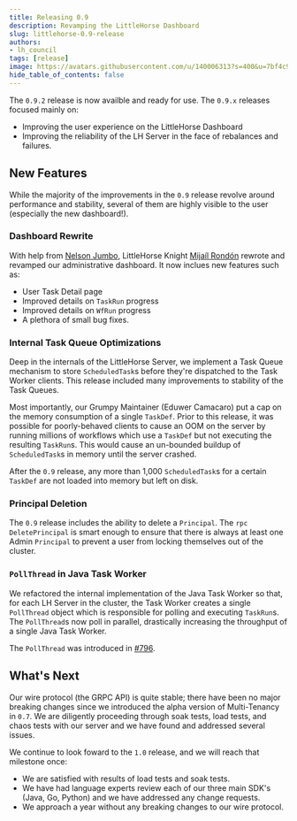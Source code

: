 ```yaml
---
title: Releasing 0.9
description: Revamping the LittleHorse Dashboard
slug: littlehorse-0.9-release
authors:
- lh_council
tags: [release]
image: https://avatars.githubusercontent.com/u/140006313?s=400&u=7bf4c91d92dfe590ac71bb6b4821e1a81aa5b712&v=4
hide_table_of_contents: false
---
```


The `0.9.2` release is now availble and ready for use. <!-- truncate --> The `0.9.x` releases focused mainly on:

* Improving the user experience on the LittleHorse Dashboard
* Improving the reliability of the LH Server in the face of rebalances and failures.

## New Features

While the majority of the improvements in the `0.9` release revolve around performance and stability, several of them are highly visible to the user (especially the new dashboard!).

### Dashboard Rewrite

With help from [Nelson Jumbo](https://github.com/diablouma), LittleHorse Knight [Mijaíl Rondón](https://github.com/mijailrondon) rewrote and revamped our administrative dashboard. It now inclues new features such as:

* User Task Detail page
* Improved details on `TaskRun` progress
* Improved details on `WfRun` progress
* A plethora of small bug fixes.

### Internal Task Queue Optimizations

Deep in the internals of the LittleHorse Server, we implement a Task Queue mechanism to store `ScheduledTask`s before they're dispatched to the Task Worker clients. This release included many improvements to stability of the Task Queues.

Most importantly, our Grumpy Maintainer (Eduwer Camacaro) put a cap on the memory consumption of a single `TaskDef`. Prior to this release, it was possible for poorly-behaved clients to cause an OOM on the server by running millions of workflows which use a `TaskDef` but not executing the resulting `TaskRun`s. This would cause an un-bounded buildup of `ScheduledTask`s in memory until the server crashed.

After the `0.9` release, any more than 1,000 `ScheduledTask`s for a certain `TaskDef` are not loaded into memory but left on disk.

### Principal Deletion

The `0.9` release includes the ability to delete a `Principal`. The `rpc DeletePrincipal` is smart enough to ensure that there is always at least one Admin `Principal` to prevent a user from locking themselves out of the cluster.

### `PollThread` in Java Task Worker

We refactored the internal implementation of the Java Task Worker so that, for each LH Server in the cluster, the Task Worker creates a single `PollThread` object which is responsible for polling and executing `TaskRun`s. The `PollThread`s now poll in parallel, drastically increasing the throughput of a single Java Task Worker.

The `PollThread` was introduced in [#796](https://github.com/littlehorse-enterprises/littlehorse/pull/796).

## What's Next

Our wire protocol (the GRPC API) is quite stable; there have been no major breaking changes since we introduced the alpha version of Multi-Tenancy in `0.7`. We are diligently proceeding through soak tests, load tests, and chaos tests with our server and we have found and addressed several issues.

We continue to look foward to the `1.0` release, and we will reach that milestone once:

* We are satisfied with results of load tests and soak tests.
* We have had language experts review each of our three main SDK's (Java, Go, Python) and we have addressed any change requests.
* We approach a year without any breaking changes to our wire protocol.
